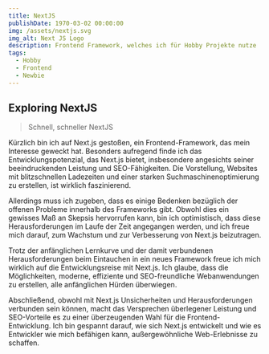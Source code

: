 ```yaml
---
title: NextJS
publishDate: 1970-03-02 00:00:00
img: /assets/nextjs.svg
img_alt: Next JS Logo
description: Frontend Framework, welches ich für Hobby Projekte nutze
tags:
  - Hobby
  - Frontend
  - Newbie
---
```


## Exploring NextJS

> Schnell, schneller NextJS

Kürzlich bin ich auf Next.js gestoßen, ein Frontend-Framework, das mein Interesse geweckt hat. Besonders aufregend finde ich das Entwicklungspotenzial, das Next.js bietet, insbesondere angesichts seiner beeindruckenden Leistung und SEO-Fähigkeiten. Die Vorstellung, Websites mit blitzschnellen Ladezeiten und einer starken Suchmaschinenoptimierung zu erstellen, ist wirklich faszinierend.

Allerdings muss ich zugeben, dass es einige Bedenken bezüglich der offenen Probleme innerhalb des Frameworks gibt. Obwohl dies ein gewisses Maß an Skepsis hervorrufen kann, bin ich optimistisch, dass diese Herausforderungen im Laufe der Zeit angegangen werden, und ich freue mich darauf, zum Wachstum und zur Verbesserung von Next.js beizutragen.

Trotz der anfänglichen Lernkurve und der damit verbundenen Herausforderungen beim Eintauchen in ein neues Framework freue ich mich wirklich auf die Entwicklungsreise mit Next.js. Ich glaube, dass die Möglichkeiten, moderne, effiziente und SEO-freundliche Webanwendungen zu erstellen, alle anfänglichen Hürden überwiegen.

Abschließend, obwohl mit Next.js Unsicherheiten und Herausforderungen verbunden sein können, macht das Versprechen überlegener Leistung und SEO-Vorteile es zu einer überzeugenden Wahl für die Frontend-Entwicklung. Ich bin gespannt darauf, wie sich Next.js entwickelt und wie es Entwickler wie mich befähigen kann, außergewöhnliche Web-Erlebnisse zu schaffen.
